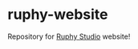 # ruphy-website
Repository for [Ruphy Studio](https://github.com/michael-lins/ruphy_studio) website!
